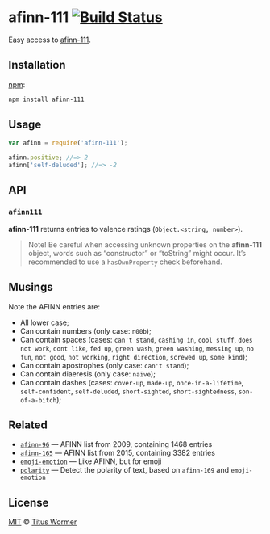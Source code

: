 # afinn-111 [![Build Status][travis-badge]][travis]

Easy access to [afinn-111][afinn111].

## Installation

[npm][]:

```bash
npm install afinn-111
```

## Usage

```js
var afinn = require('afinn-111');

afinn.positive; //=> 2
afinn['self-deluded']; //=> -2
```

## API

### `afinn111`

**afinn-111** returns entries to valence ratings (`Object.<string, number>`).

> Note!  Be careful when accessing unknown properties on the
> **afinn-111** object, words such as “constructor” or “toString”
> might occur.  It’s recommended to use a `hasOwnProperty` check
> beforehand.

## Musings

Note the AFINN entries are:

*   All lower case;
*   Can contain numbers (only case: `n00b`);
*   Can contain spaces (cases: `can't stand`, `cashing in`,
    `cool stuff`, `does not work`, `dont like`, `fed up`, `green wash`,
    `green washing`, `messing up`, `no fun`, `not good`, `not working`,
    `right direction`, `screwed up`, `some kind`);
*   Can contain apostrophes (only case: `can't stand`);
*   Can contain diaeresis (only case: `naïve`);
*   Can contain dashes (cases: `cover-up`, `made-up`,
    `once-in-a-lifetime`, `self-confident`, `self-deluded`,
    `short-sighted`, `short-sightedness`, `son-of-a-bitch`);

## Related

*   [`afinn-96`](https://github.com/wooorm/afinn-96)
    — AFINN list from 2009, containing 1468 entries
*   [`afinn-165`](https://github.com/wooorm/afinn-165)
    — AFINN list from 2015, containing 3382 entries
*   [`emoji-emotion`](https://github.com/wooorm/emoji-emotion)
    — Like AFINN, but for emoji
*   [`polarity`](https://github.com/wooorm/polarity)
    — Detect the polarity of text, based on `afinn-169` and `emoji-emotion`

## License

[MIT][license] © [Titus Wormer][author]

<!-- Definitions -->

[travis-badge]: https://img.shields.io/travis/words/afinn-111.svg

[travis]: https://travis-ci.org/words/afinn-111

[npm]: https://docs.npmjs.com/cli/install

[license]: LICENSE

[author]: http://wooorm.com

[afinn111]: http://www2.imm.dtu.dk/pubdb/views/publication_details.php?id=6010
